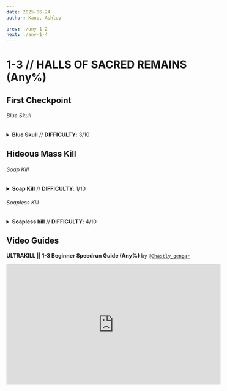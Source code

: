 ```yaml
---
date: 2025-06-24
author: Kano, Ashley

prev: ./any-1-2
next: ./any-1-4
---
```


# 1-3 // HALLS OF SACRED REMAINS (Any%)

## First Checkpoint

<div class="hidden-header">

###### Blue Skull

</div>

<details class="easy">
    <summary>
        <b>Blue Skull</b> // <b>DIFFICULTY</b>: 3/10
    </summary>
    <p>
        Start off with a <a href="/speedrun-tech#slam-storage">Slam Store</a> in the start room, then slide forward, turn slighlty left and <a href="/speedrun-tech#slide-jump">Slide Jump</a> towards the door. 
    </p>
    <p>
        Slam at the door, then <a href="/speedrun-tech#dsj(dash-slide-jump)">DSJ</a>, slam and malicious rail down to boost yourself up. 
    </p>
    <p>
        Dash forward and slam into the blue skull room, aim diagonally down, and then whiplash the skull. 
    </p>
    <p>
        Checkpoint 
        <video width="735" height="auto" loop controls muted>
        <source src="https://i.imgur.com/u9c6MFt.mp4" type="video/mp4">
        </video>
    </p>
</details>

## Hideous Mass Kill

<div class="hidden-header">

###### Soap Kill

</div>

<details class="easy">
    <summary>
        <b>Soap Kill</b> // <b>DIFFICULTY</b>: 1/10
    </summary>
    <p>
        Dash backwards, then turn around and place the skull with whiplash and checkpoint.
    </p>
    <p>
        Dash, turn right, and dash jump into the soap room.
    </p>
    <p>
        Fire a rocket at the ceiling to break the grate, slam, then fire malicious rail down to boost up and grab the soap with whiplash. 
    </p>
    <p>
        <a href="/speedrun-tech#dsdash-jump">Dash Jump</a> backwards, slam then <a href="/speedrun-tech#dsce-boost-core-eject-boost">CE Boost</a> down the corridor. 
    </p>
    <p>
        Slam down before the checkpoint. <a href="/speedrun-tech#dsce-boost-core-eject-boost">CE Boost</a> through the checkpoint and into the boss room, as soon as the boss’s arms move checkpoint so it does the faster spawn animation.
            Dash jump into the arena
    </p>
    <p>
        Whiplash the boss to kill it as soon as it is vulnerable.
    </p>
    <p>
        <a href="/speedrun-tech#ub-exit">UB Exit</a>.
        <video width="735" height="auto" loop controls muted>
        <source src="https://i.imgur.com/R4iSLYg.mp4" type="video/mp4">
        </video>
    </p>
</details>

<div class="hidden-header">

###### Soapless Kill

</div>

<details class="medium">
    <summary>
        <b> Soapless kill </b> // <b>DIFFICULTY</b>: 4/10
    </summary>
    <p>
        Dash backwards, turn around and place the blue skull with whiplash, dash towards the door, <a href="/speedrun-tech#ce-boost-core-eject-boost">CE Boost</a> down the corridor.
    </p>
    <p>
        Slam down before the checkpoint.
    </p>
    <p>
        <a href="/speedrun-tech#dsj-dash-slide-jump">DSJ</a> into the boss room.
    </p>
    <p>
        As soon as the boss’s arms move checkpoint to get the faster spawn animation.
    </p>
    <p>
        ::: note
        Pause buffering can make timing this easier
        :::
    </p>
    <p>
        <a href="/speedrun-tech#dsj-dash-slide-jump">DSJ</a> into the arena while firing blue saws, place a magnet behind the arms, then fire an overheat saw just before the boss spawns.
    </p>
    <p>
        As soon as the boss spawns, attatch the jumpstart cable to its weakpoint, jump and look down, throw a coin and <a href="/speedrun-tech#coin-punch">Coin Punch</a> it. Slam, then throw another coin into the bosses weakpoint. Shoot your erail towards the coin to <a href="/speedrun-tech#railcoins">Railcoin</a>.
    </p>
    <p>
        Finish off the boss with an <a href="/speedrun-tech#s-r-s-combo">SRS Combo</a>.
    </p>
    <p>
        Move towards the exit to time a <a href="/speedrun-tech#slideways-exit">Slideways Exit</a>.
    </p>
    <p>
        You want to start your <a href="/speedrun-tech#dsj-dash-slide-jump">Slam Store</a> right before the boss gibs. This may require some practice to get used to.
        <video width="735" height="auto" loop controls muted>
        <source src="https://i.imgur.com/3HUcMhb.mp4" type="video/mp4">
        </video>
    </p>
    <p>
        This kill is somewhat inconsistent due to hideous mass weakpoints, if you are doing everthing and it isn't killing, you are probably not hitting weakpoint with either your sawtrap or railcoin.
    </p>
</details>

## Video Guides
<b>ULTRAKILL || 1-3 Beginner Speedrun Guide (Any%)</b> by <a href="https://www.youtube.com/@ghastly_gengar/videos"><code>@Ghastly_gengar</code></a>
<iframe width="560" height="315" src="https://www.youtube.com/embed/j2kxZtCouas" frameborder="0" allow="accelerometer; autoplay; clipboard-write; encrypted-media; gyroscope; picture-in-picture" allowfullscreen></iframe>